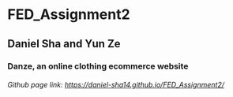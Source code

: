 # FED_Assignment2
## Daniel Sha and Yun Ze
### Danze, an online clothing ecommerce website
###### Github page link: https://daniel-sha14.github.io/FED_Assignment2/

